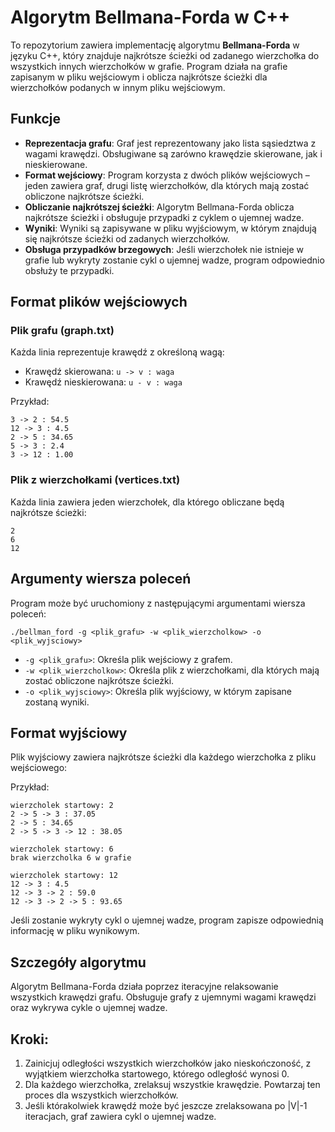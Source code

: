 # Algorytm Bellmana-Forda w C++

To repozytorium zawiera implementację algorytmu **Bellmana-Forda** w języku C++, który znajduje najkrótsze ścieżki od zadanego wierzchołka do wszystkich innych wierzchołków w grafie. Program działa na grafie zapisanym w pliku wejściowym i oblicza najkrótsze ścieżki dla wierzchołków podanych w innym pliku wejściowym.

## Funkcje
- **Reprezentacja grafu**: Graf jest reprezentowany jako lista sąsiedztwa z wagami krawędzi. Obsługiwane są zarówno krawędzie skierowane, jak i nieskierowane.
- **Format wejściowy**: Program korzysta z dwóch plików wejściowych – jeden zawiera graf, drugi listę wierzchołków, dla których mają zostać obliczone najkrótsze ścieżki.
- **Obliczanie najkrótszej ścieżki**: Algorytm Bellmana-Forda oblicza najkrótsze ścieżki i obsługuje przypadki z cyklem o ujemnej wadze.
- **Wyniki**: Wyniki są zapisywane w pliku wyjściowym, w którym znajdują się najkrótsze ścieżki od zadanych wierzchołków.
- **Obsługa przypadków brzegowych**: Jeśli wierzchołek nie istnieje w grafie lub wykryty zostanie cykl o ujemnej wadze, program odpowiednio obsłuży te przypadki.


## Format plików wejściowych

### Plik grafu (graph.txt)
Każda linia reprezentuje krawędź z określoną wagą:
- Krawędź skierowana: `u -> v : waga`
- Krawędź nieskierowana: `u - v : waga`

Przykład:

```
3 -> 2 : 54.5
12 -> 3 : 4.5
2 -> 5 : 34.65
5 -> 3 : 2.4
3 -> 12 : 1.00
```

### Plik z wierzchołkami (vertices.txt)
Każda linia zawiera jeden wierzchołek, dla którego obliczane będą najkrótsze ścieżki:

```
2
6
12
```

## Argumenty wiersza poleceń

Program może być uruchomiony z następującymi argumentami wiersza poleceń:

```
./bellman_ford -g <plik_grafu> -w <plik_wierzcholkow> -o <plik_wyjsciowy>
```

- `-g <plik_grafu>`: Określa plik wejściowy z grafem.
- `-w <plik_wierzcholkow>`: Określa plik z wierzchołkami, dla których mają zostać obliczone najkrótsze ścieżki.
- `-o <plik_wyjsciowy>`: Określa plik wyjściowy, w którym zapisane zostaną wyniki.

## Format wyjściowy

Plik wyjściowy zawiera najkrótsze ścieżki dla każdego wierzchołka z pliku wejściowego:

Przykład:

```
wierzcholek startowy: 2
2 -> 5 -> 3 : 37.05
2 -> 5 : 34.65
2 -> 5 -> 3 -> 12 : 38.05

wierzcholek startowy: 6
brak wierzcholka 6 w grafie

wierzcholek startowy: 12
12 -> 3 : 4.5
12 -> 3 -> 2 : 59.0
12 -> 3 -> 2 -> 5 : 93.65
```

Jeśli zostanie wykryty cykl o ujemnej wadze, program zapisze odpowiednią informację w pliku wynikowym.

## Szczegóły algorytmu

Algorytm Bellmana-Forda działa poprzez iteracyjne relaksowanie wszystkich krawędzi grafu. Obsługuje grafy z ujemnymi wagami krawędzi oraz wykrywa cykle o ujemnej wadze.

## Kroki:
1. Zainicjuj odległości wszystkich wierzchołków jako nieskończoność, z wyjątkiem wierzchołka startowego, którego odległość wynosi 0.
2. Dla każdego wierzchołka, zrelaksuj wszystkie krawędzie. Powtarzaj ten proces dla wszystkich wierzchołków.
3. Jeśli którakolwiek krawędź może być jeszcze zrelaksowana po |V|-1 iteracjach, graf zawiera cykl o ujemnej wadze.
